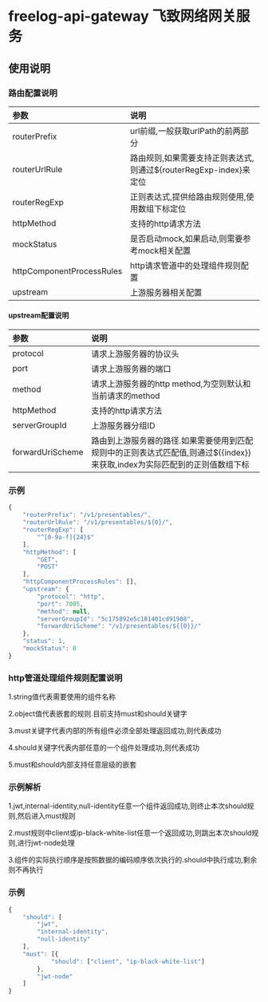 # freelog-api-gateway 飞致网络网关服务

## 使用说明

### 路由配置说明
| 参数 | 说明 |
| :--- | :--- |
|routerPrefix|url前缀,一般获取urlPath的前两部分|
|routerUrlRule|路由规则,如果需要支持正则表达式,则通过${routerRegExp-index}来定位|
|routerRegExp|正则表达式,提供给路由规则使用,使用数组下标定位|
|httpMethod|支持的http请求方法|
|mockStatus|是否启动mock,如果启动,则需要参考mock相关配置|
|httpComponentProcessRules|http请求管道中的处理组件规则配置|
|upstream|上游服务器相关配置|

#### upstream配置说明
| 参数 | 说明 |
| :--- | :--- |
|protocol|请求上游服务器的协议头|
|port|请求上游服务器的端口|
|method|请求上游服务器的http method,为空则默认和当前请求的method|
|httpMethod|支持的http请求方法|
|serverGroupId| 上游服务器分组ID |
|forwardUriScheme|路由到上游服务器的路径.如果需要使用到匹配规则中的正则表达式匹配值,则通过${{index}}来获取,index为实际匹配到的正则值数组下标|


### 示例
```js
{
	"routerPrefix": "/v1/presentables/",
	"routerUrlRule": "/v1/presentables/${0}/",
	"routerRegExp": [
		"^[0-9a-f]{24}$"
	],
	"httpMethod": [
		"GET",
		"POST"
	],
	"httpComponentProcessRules": [],
	"upstream": {
		"protocol": "http",
		"port": 7005,
		"method": null,
		"serverGroupId": "5c175892e5c181401cd91988",
		"forwardUriScheme": "/v1/presentables/${{0}}/"
	},
	"status": 1,
	"mockStatus": 0
}
```


### http管道处理组件规则配置说明

1.string值代表需要使用的组件名称

2.object值代表嵌套的规则.目前支持must和should关键字

3.must关键字代表内部的所有组件必须全部处理返回成功,则代表成功

4.should关键字代表内部任意的一个组件处理成功,则代表成功

5.must和should内部支持任意层级的嵌套


### 示例解析

1.jwt,internal-identity,null-identity任意一个组件返回成功,则终止本次should规则,然后进入must规则

2.must规则中client或ip-black-white-list任意一个返回成功,则跳出本次should规则,进行jwt-node处理

3.组件的实际执行顺序是按照数据的编码顺序依次执行的.should中执行成功,剩余则不再执行

### 示例
```js
{
	"should": [
		"jwt",
		"internal-identity",
		"null-identity"
	],
	"must": [{
			"should": ["client", "ip-black-white-list"]
		},
		"jwt-node"
	]
}
```